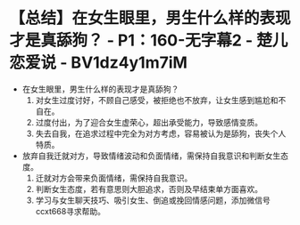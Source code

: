 # 【总结】在女生眼里，男生什么样的表现才是真舔狗？ - P1：160-无字幕2 - 楚儿恋爱说 - BV1dz4y1m7iM

-   在女生眼里，男生什么样的表现才是真舔狗？
    1.  对女生过度讨好，不顾自己感受，被拒绝也不放弃，让女生感到尴尬和不自在。
    2.  过度付出，为了迎合女生虚荣心，超出承受能力，导致感情变质。
    3.  失去自我，在追求过程中完全为对方考虑，容易被认为是舔狗，丧失个人特质。
-   放弃自我迁就对方，导致情绪波动和负面情绪，需保持自我意识和判断女生态度。
    1.  迁就对方会带来负面情绪，需保持自我意识。
    2.  判断女生态度，若有意思则大胆追求，否则及早结束单方面喜欢。
    3.  学习与女生聊天技巧、吸引女生、倒追或挽回情感问题，添加微信号ccxt668寻求帮助。